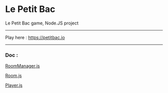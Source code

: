 # Le Petit Bac

Le Petit Bac game, Node.JS project

---

Play here :
https://petitbac.io

---

### Doc : 

[RoomManager.js](docs/RoomManager.md)

[Room.js](docs/Room.md)

[Player.js](docs/Player.md)
